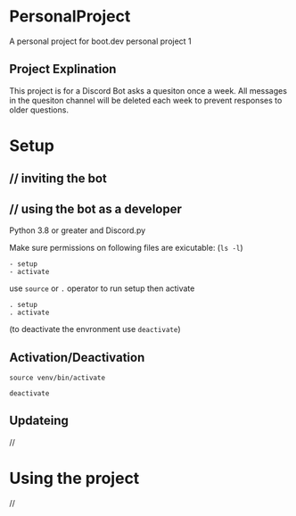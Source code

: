 # PersonalProject
A personal project for boot.dev personal project 1

## Project Explination

This project is for a Discord Bot asks a quesiton once a week.
All messages in the quesiton channel will be deleted each week to prevent responses to older questions.


# Setup

## // inviting the bot

## // using the bot as a developer

Python 3.8 or greater and Discord.py


Make sure permissions on following files are exicutable: (`ls -l`)

    - setup
    - activate


use `source` or `.` operator to run setup then activate

```
. setup
. activate
```

(to deactivate the envronment use `deactivate`)

## Activation/Deactivation

`source venv/bin/activate`

`deactivate`

## Updateing

//

# Using the project

//